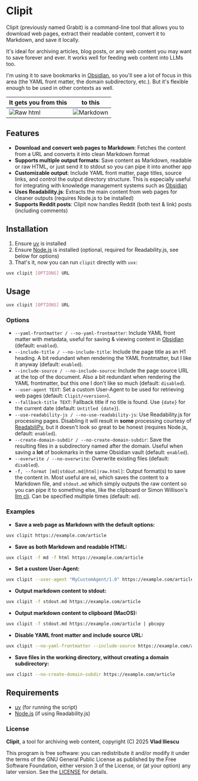 # Clipit

Clipit (previously named Grabit) is a command-line tool that allows you to download web pages, extract their readable content, convert it to Markdown, and save it locally.

It's ideal for archiving articles, blog posts, or any web content you may want to save forever and ever. It works well for feeding web content into LLMs too.

I'm using it to save bookmarks in [Obsidian](https://obsidian.md/), so you'll see a lot of focus in this area (the YAML front matter, the domain subdirectory, etc.). But it's flexible enough to be used in other contexts as well.


| It gets you from this                                    | to this                                     |
|-------------------------------------------|-------------------------------------------|
| ![Raw html](https://vladiliescu.net/grabit-web-downloader/img/before.png "Before") | ![Markdown](https://vladiliescu.net/grabit-web-downloader/img/after.png "After") |



## Features

- **Download and convert web pages to Markdown**: Fetches the content from a URL and converts it into clean Markdown format
- **Supports multiple output formats**: Save content as Markdown, readable or raw HTML, or just send it to stdout so you can pipe it into another app
- **Customizable output**: Include YAML front matter, page titles, source links, and control the output directory structure. This is especially useful for integrating with knowledge management systems such as [Obsidian](https://obsidian.md/)
- **Uses Readability.js**: Extracts the main content from web pages for cleaner outputs (requires Node.js to be installed)
- **Supports Reddit posts**: Clipit now handles Reddit (both text & link) posts (including comments)

## Installation

1. Ensure [uv](https://docs.astral.sh/uv/) is installed
2. Ensure [Node.js](https://nodejs.org/) is installed (optional, required for Readability.js, see below for options)
3. That's it, now you can run `clipit` directly with `uvx`:

```sh
uvx clipit [OPTIONS] URL
```


## Usage

```sh
uvx clipit [OPTIONS] URL
```

### Options

- `--yaml-frontmatter / --no-yaml-frontmatter`: Include YAML front matter with metadata, useful for saving & viewing content in [Obsidian](https://obsidian.md) (default: `enabled`).
- `--include-title / --no-include-title`: Include the page title as an H1 heading. A bit redundant when rendering the YAML frontmatter, but I like it anyway (default: `enabled`).
- `--include-source / --no-include-source`: Include the page source URL at the top of the document. Also a bit redundant when rendering the YAML frontmatter, but this one I don't like so much (default: `disabled`).
- `--user-agent TEXT`: Set a custom User-Agent to be used for retrieving web pages (default: `Clipit/<version>`).
- `--fallback-title TEXT`: Fallback title if no title is found. Use `{date}` for the current date (default: `Untitled {date}`).
- `--use-readability-js / --no-use-readability-js`: Use Readability.js for processing pages. Disabling it will result in **some** processing courtesy of [ReadabiliPy](https://github.com/alan-turing-institute/ReadabiliPy), but it doesn't look so great to be honest (requires Node.js, default: `enabled`).
- `--create-domain-subdir / --no-create-domain-subdir`: Save the resulting files in a subdirectory named after the domain. Useful when saving a **lot** of bookmarks in the same Obsidian vault (default: `enabled`).
- `--overwrite / --no-overwrite`: Overwrite existing files (default: `disabled`).
- `-f, --format [md|stdout.md|html|raw.html]`: Output format(s) to save the content in. Most useful are `md`, which saves the content to a Markdown file, and `stdout.md` which simply outputs the raw content so you can pipe it to something else, like the clipboard or Simon Willison's [llm cli](https://github.com/simonw/llm). Can be specified multiple times (default: `md`).


### Examples

- **Save a web page as Markdown with the default options:**
```sh
uvx clipit https://example.com/article
```

- **Save as both Markdown and readable HTML:**
```sh
uvx clipit -f md -f html https://example.com/article
```

- **Set a custom User-Agent:**
```sh
uvx clipit --user-agent "MyCustomAgent/1.0" https://example.com/article
```

- **Output markdown content to stdout:**
```sh
uvx clipit -f stdout.md https://example.com/article
```

- **Output markdown content to clipboard (MacOS):**
```sh
uvx clipit -f stdout.md https://example.com/article | pbcopy
```

- **Disable YAML front matter and include source URL:**
```sh
uvx clipit --no-yaml-frontmatter --include-source https://example.com/article
```

- **Save files in the working directory, without creating a domain subdirectory:**
```sh
uvx clipit --no-create-domain-subdir https://example.com/article
```

## Requirements

- [uv](https://docs.astral.sh/uv/) (for running the script)
- [Node.js](https://nodejs.org) (if using Readability.js)

### License

**Clipit**, a tool for archiving web content, copyright (C) 2025  **Vlad Iliescu**

This program is free software: you can redistribute it and/or modify it under the terms of the GNU General Public License as published by the Free Software Foundation, either version 3 of the License, or (at your option) any later version. See the [LICENSE](./LICENSE) for details.
